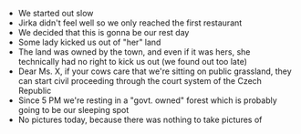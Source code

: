 - We started out slow
- Jirka didn't feel well so we only reached the first restaurant
- We decided that this is gonna be our rest day
- Some lady kicked us out of "her" land
- The land was owned by the town, and even if it was hers, she technically had no right to kick us out (we found out too late)
- Dear Ms. X, if your cows care that we're sitting on public grassland, they can start civil proceeding through the court system of the Czech Republic
- Since 5 PM we're resting in a "govt. owned" forest which is probably going to be our sleeping spot
- No pictures today, because there was nothing to take pictures of
